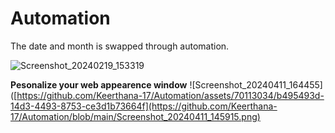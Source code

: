 # Automation
The date and month is swapped through automation.


![Screenshot_20240219_153319](https://github.com/Keerthana-17/Automation/assets/70113034/b495493d-14d3-4493-8753-ce3d1b73664f)

**Pesonalize your web appearence window**
![Screenshot_20240411_164455]([https://github.com/Keerthana-17/Automation/assets/70113034/b495493d-14d3-4493-8753-ce3d1b73664f](https://github.com/Keerthana-17/Automation/blob/main/Screenshot_20240411_145915.png)
